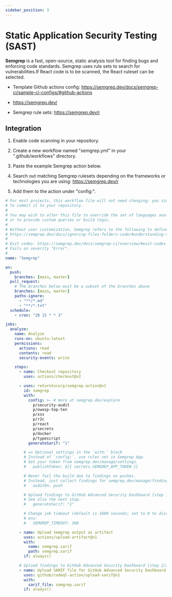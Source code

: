 ```yaml
---
sidebar_position: 3
---
```


# Static Application Security Testing (SAST)

<b>Semgrep</b> is a fast, open-source, static analysis tool for finding bugs and enforcing code standards.
Semgrep uses rule sets to search for vulnerabilities.If React code is to be scanned, the React ruleset can be selected.

- Template Github actions config: https://semgrep.dev/docs/semgrep-ci/sample-ci-configs/#github-actions

- https://semgrep.dev/

- Semgrep rule sets: https://semgrep.dev/r

## Integration

1. Enable code scanning in your repository.

2. Create a new workflow named "semgrep.yml" in your ".github/workflows" directory.

3. Paste the example Semgrep action below.

4. Search out matching Semgrep rulesets depending on the frameworks or technologies you are using: https://semgrep.dev/r

5. Add them to the action under "config:".

```yml
# For most projects, this workflow file will not need changing; you simply need
# to commit it to your repository.
#
# You may wish to alter this file to override the set of languages analyzed,
# or to provide custom queries or build logic.
#
# Without user customization, Semgrep refers to the following to define ignored files and folders:
# https://semgrep.dev/docs/ignoring-files-folders-code/#understanding-semgrep-defaults
#
# Exit codes: https://semgrep.dev/docs/semgrep-ci/overview/#exit-codes
# Fails on severity "Error".
#
name: "Semgrep"

on:
  push:
    branches: [main, master]
  pull_request:
    # The branches below must be a subset of the branches above
    branches: [main, master]
    paths-ignore:
      - "**/*.md"
      - "**/*.txt"
  schedule:
    - cron: "28 15 * * 3"

jobs:
  analyze:
    name: Analyze
    runs-on: ubuntu-latest
    permissions:
      actions: read
      contents: read
      security-events: write

    steps:
      - name: Checkout repository
        uses: actions/checkout@v2

      - uses: returntocorp/semgrep-action@v1
        id: semgrep
        with:
          config: >- # more at semgrep.dev/explore
            p/security-audit
            p/owasp-top-ten
            p/xss
            p/r2c
            p/react
            p/secrets
            p/docker
            p/typescript
          generateSarif: "1"

        # == Optional settings in the `with:` block
        # Instead of `config:`, use rules set in Semgrep App.
        # Get your token from semgrep.dev/manage/settings.
        #   publishToken: ${{ secrets.SEMGREP_APP_TOKEN }}

        # Never fail the build due to findings on pushes.
        # Instead, just collect findings for semgrep.dev/manage/findings
        #   auditOn: push

        # Upload findings to GitHub Advanced Security Dashboard [step 1/2]
        # See also the next step.
        #   generateSarif: "1"

        # Change job timeout (default is 1800 seconds; set to 0 to disable)
        # env:
        #   SEMGREP_TIMEOUT: 300

      - name: Upload Semgrep output as artifact
        uses: actions/upload-artifact@v1
        with:
          name: semgrep.sarif
          path: semgrep.sarif
        if: always()

      # Upload findings to GitHub Advanced Security Dashboard [step 2/2]
      - name: Upload SARIF file for GitHub Advanced Security Dashboard
        uses: github/codeql-action/upload-sarif@v1
        with:
          sarif_file: semgrep.sarif
        if: always()
```

